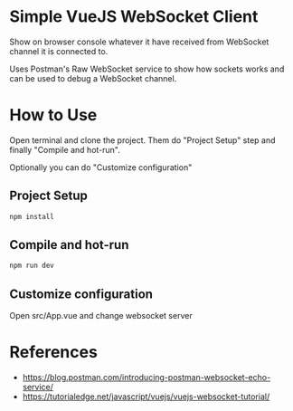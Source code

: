 # Simple VueJS WebSocket Client

Show on browser console whatever it have received from WebSocket channel it is connected to.

Uses Postman's Raw WebSocket service to show how sockets works and can be used to debug a WebSocket channel.

# How to Use

Open terminal and clone the project. Them do "Project Setup" step and finally
"Compile and hot-run".

Optionally you can do "Customize configuration"

## Project Setup

```sh
npm install
```

## Compile and hot-run

```sh
npm run dev
```
## Customize configuration

Open src/App.vue and change websocket server

# References

* https://blog.postman.com/introducing-postman-websocket-echo-service/
* https://tutorialedge.net/javascript/vuejs/vuejs-websocket-tutorial/
